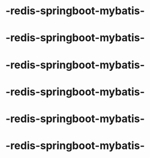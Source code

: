 # -redis-springboot-mybatis-
# -redis-springboot-mybatis-
# -redis-springboot-mybatis-
# -redis-springboot-mybatis-
# -redis-springboot-mybatis-
# -redis-springboot-mybatis-
